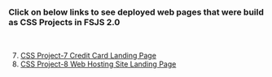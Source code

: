 ### Click on below links to see deployed web pages that were build as CSS Projects in FSJS 2.0
<br/>

7. [CSS Project-7 Credit Card Landing Page](https://creditcard-landing-page.netlify.app/)
8. [CSS Project-8 Web Hosting Site Landing Page](https://hosting-site-landing-app.netlify.app/)
